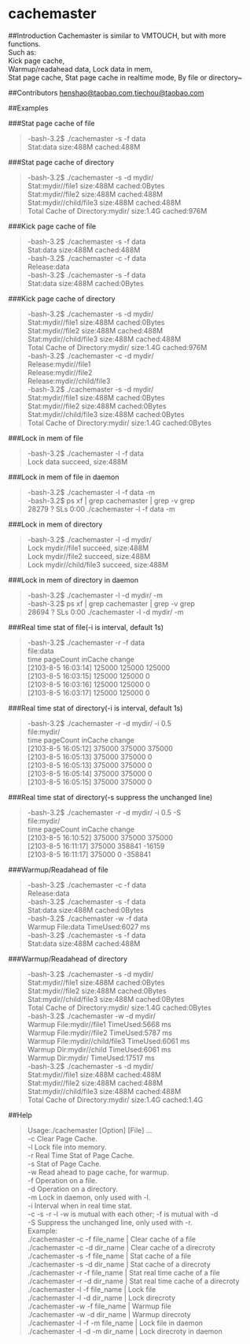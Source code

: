 cachemaster
===========

##Introduction
Cachemaster is similar to VMTOUCH, but with more functions.   
Such as:  
Kick page cache,   
Warmup/readahead data, 
Lock data in mem,  
Stat page cache, 
Stat page cache in realtime mode, 
By file or directory~

##Contributors
henshao@taobao.com,tiechou@taobao.com

##Examples

###Stat page cache of file
>-bash-3.2$ ./cachemaster -s -f data  
>Stat:data size:488M cached:488M  

###Stat page cache of directory
>-bash-3.2$ ./cachemaster -s -d mydir/  
>Stat:mydir//file1 size:488M cached:0Bytes  
>Stat:mydir//file2 size:488M cached:488M  
>Stat:mydir//child/file3 size:488M cached:488M  
>Total Cache of Directory:mydir/ size:1.4G cached:976M  

###Kick page cache of file
>-bash-3.2$ ./cachemaster -s -f data  
>Stat:data size:488M cached:488M  
>-bash-3.2$ ./cachemaster -c -f data    
>Release:data  
>-bash-3.2$ ./cachemaster -s -f data   
>Stat:data size:488M cached:0Bytes  

###Kick page cache of directory
>-bash-3.2$ ./cachemaster -s -d mydir/  
>Stat:mydir//file1 size:488M cached:0Bytes  
>Stat:mydir//file2 size:488M cached:488M  
>Stat:mydir//child/file3 size:488M cached:488M  
>Total Cache of Directory:mydir/ size:1.4G cached:976M  
>-bash-3.2$ ./cachemaster -c -d mydir/   
>Release:mydir//file1  
>Release:mydir//file2  
>Release:mydir//child/file3  
>-bash-3.2$ ./cachemaster -s -d mydir/  
>Stat:mydir//file1 size:488M cached:0Bytes  
>Stat:mydir//file2 size:488M cached:0Bytes  
>Stat:mydir//child/file3 size:488M cached:0Bytes  
>Total Cache of Directory:mydir/ size:1.4G cached:0Bytes  

###Lock in mem of file
>-bash-3.2$ ./cachemaster -l -f data   
>Lock data succeed, size:488M  

###Lock in mem of file in daemon
>-bash-3.2$ ./cachemaster -l -f data  -m  
>-bash-3.2$ ps xf | grep cachemaster | grep -v grep  
>28279 ?        SLs    0:00 ./cachemaster -l -f data -m  

###Lock in mem of directory
>-bash-3.2$ ./cachemaster -l -d mydir/  
>Lock mydir//file1 succeed, size:488M  
>Lock mydir//file2 succeed, size:488M  
>Lock mydir//child/file3 succeed, size:488M  

###Lock in mem of directory in daemon
>-bash-3.2$ ./cachemaster -l -d mydir/ -m  
>-bash-3.2$ ps xf | grep cachemaster | grep -v grep  
>28694 ?        SLs    0:00 ./cachemaster -l -d mydir/ -m  

###Real time stat of file(-i is interval, default 1s)
>-bash-3.2$ ./cachemaster -r -f data   
>file:data  
>time    pageCount       inCache change  
>[2103-8-5 16:03:14] 125000      125000  125000  
>[2103-8-5 16:03:15] 125000      125000  0  
>[2103-8-5 16:03:16] 125000      125000  0  
>[2103-8-5 16:03:17] 125000      125000  0  

###Real time stat of directory(-i is interval, default 1s)
>-bash-3.2$ ./cachemaster -r -d mydir/ -i 0.5  
>file:mydir/  
>time    pageCount       inCache change  
>[2103-8-5 16:05:12] 375000      375000  375000  
>[2103-8-5 16:05:13] 375000      375000  0  
>[2103-8-5 16:05:13] 375000      375000  0  
>[2103-8-5 16:05:14] 375000      375000  0  
>[2103-8-5 16:05:15] 375000      375000  0  

###Real time stat of directory(-s suppress the unchanged line)
>-bash-3.2$ ./cachemaster -r -d mydir/ -i 0.5 -S   
>file:mydir/  
>time    pageCount       inCache change  
>[2103-8-5 16:10:52] 375000      375000  375000  
>[2103-8-5 16:11:17] 375000      358841  -16159  
>[2103-8-5 16:11:17] 375000      0       -358841  

###Warmup/Readahead of file
>-bash-3.2$ ./cachemaster -c -f data   
>Release:data  
>-bash-3.2$ ./cachemaster -s -f data    
>Stat:data size:488M cached:0Bytes  
>-bash-3.2$ ./cachemaster -w -f data    
>Warmup File:data TimeUsed:6027 ms  
>-bash-3.2$ ./cachemaster -s -f data   
>Stat:data size:488M cached:488M  

###Warmup/Readahead of directory
>-bash-3.2$ ./cachemaster -s -d mydir/  
>Stat:mydir//file1 size:488M cached:0Bytes  
>Stat:mydir//file2 size:488M cached:0Bytes  
>Stat:mydir//child/file3 size:488M cached:0Bytes  
>Total Cache of Directory:mydir/ size:1.4G cached:0Bytes  
>-bash-3.2$ ./cachemaster -w -d mydir/   
>Warmup File:mydir//file1 TimeUsed:5668 ms  
>Warmup File:mydir//file2 TimeUsed:5787 ms  
>Warmup File:mydir//child/file3 TimeUsed:6061 ms  
>Warmup Dir:mydir//child TimeUsed:6061 ms  
>Warmup Dir:mydir/ TimeUsed:17517 ms  
>-bash-3.2$ ./cachemaster -s -d mydir/  
>Stat:mydir//file1 size:488M cached:488M  
>Stat:mydir//file2 size:488M cached:488M  
>Stat:mydir//child/file3 size:488M cached:488M  
>Total Cache of Directory:mydir/ size:1.4G cached:1.4G  

##Help
>Usage:./cachemaster [Option] [File] ...  
>-c Clear Page Cache.  
>-l Lock file into memory.  
>-r Real Time Stat of Page Cache.  
>-s Stat of Page Cache.  
>-w Read ahead to page cache, for warmup.  
>-f Operation on a file.  
>-d Operation on a directory.  
>-m Lock in daemon, only used with -l.  
>-i Interval when in real time stat.  
>-c -s -r -l -w is mutual with each other; -f is mutual with -d  
>-S Suppress the unchanged line, only used with -r.  
>Example:  
>./cachemaster -c -f file_name | Clear cache of a file  
>./cachemaster -c -d dir_name | Clear cache of a direcroty  
>./cachemaster -s -f file_name | Stat cache of a file  
>./cachemaster -s -d dir_name | Stat cache of a direcroty  
>./cachemaster -r -f file_name | Stat real time cache of a file  
>./cachemaster -r -d dir_name | Stat real time cache of a direcroty  
>./cachemaster -l -f file_name | Lock file  
>./cachemaster -l -d dir_name | Lock  direcroty  
>./cachemaster -w -f file_name | Warmup file  
>./cachemaster -w -d dir_name | Warmup  direcroty  
>./cachemaster -l -f -m file_name | Lock file in daemon  
>./cachemaster -l -d -m dir_name | Lock direcroty in daemon  
